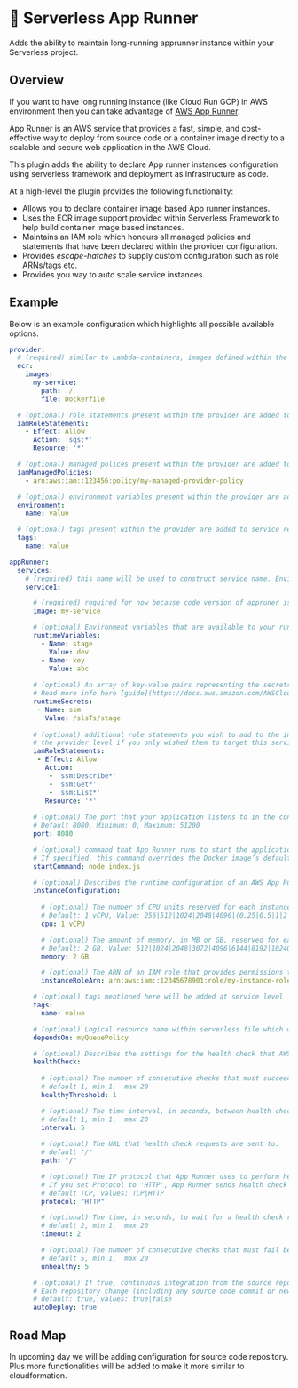 # 🚀 Serverless App Runner

Adds the ability to maintain long-running apprunner instance within your Serverless project.

## Overview

If you want to have long running instance (like Cloud Run GCP) in AWS environment then you can take advantage of [AWS App Runner](https://docs.aws.amazon.com/apprunner/latest/dg/what-is-apprunner.html).  

App Runner is an AWS service that provides a fast, simple, and cost-effective way to deploy from source code or a container image directly to a scalable and secure web application in the AWS Cloud.

This plugin adds the ability to declare App runner instances configuration using serverless framework and deployment as Infrastructure as code.

At a high-level the plugin provides the following functionality:

- Allows you to declare container image based App runner instances.
- Uses the ECR image support provided within Serverless Framework to help build container image based instances.
- Maintains an IAM role which honours all managed policies and statements that have been declared within the provider configuration.
- Provides _escape-hatches_ to supply custom configuration such as role ARNs/tags etc.
- Provides you way to auto scale service instances.

## Example

Below is an example configuration which highlights all possible available options.

```yaml
provider:
  # (required) similar to Lambda-containers, images defined within the provider are available to services.
  ecr:
    images:
      my-service:
        path: ./
        file: Dockerfile

  # (optional) role statements present within the provider are added to the task role.
  iamRoleStatements:
    - Effect: Allow
      Action: 'sqs:*'
      Resource: '*'

  # (optional) managed polices present within the provider are added to the task role.
  iamManagedPolicies:
    - arn:aws:iam::123456:policy/my-managed-provider-policy

  # (optional) environment variables present within the provider are added to all tasks.
  environment:
    name: value

  # (optional) tags present within the provider are added to service resources.
  tags:
    name: value

appRunner:
  services:
	# (required) this name will be used to construct service name. Environment will be added as suffix. ex. service1-dev
    service1: 

	  # (required) required for now because code version of appruner is not supported in plugin yet
      image: my-service

	  # (optional) Environment variables that are available to your running App Runner service. An array of key-value pairs.
      runtimeVariables: 
        - Name: stage
          Value: dev
        - Name: key
          Value: abc
       
      # (optional) An array of key-value pairs representing the secrets and parameters that get referenced to your service as an environment variable.
      # Read more info here [guide](https://docs.aws.amazon.com/AWSCloudFormation/latest/UserGuide/aws-properties-apprunner-service-imageconfiguration.html#cfn-apprunner-service-imageconfiguration-runtimeenvironmentvariables)
      runtimeSecrets: 
       - Name: ssm
         Value: /slsTs/stage
       
      # (optional) additional role statements you wish to add to the instance role, you would place statements here instead of at 
      # the provider level if you only wished them to target this service only.
      iamRoleStatements: 
       - Effect: Allow
         Action: 
          - 'ssm:Describe*'
          - 'ssm:Get*'
          - 'ssm:List*'
         Resource: '*'
        
      # (optional) The port that your application listens to in the container. 
      # Default 8080, Minimum: 0, Maximum: 51200
      port: 8080

	  # (optional) command that App Runner runs to start the application in the source image.
	  # If specified, this command overrides the Docker image’s default start command.
	  startCommand: node index.js

	  # (optional) Describes the runtime configuration of an AWS App Runner service instance (scaling unit)
	  instanceConfiguration:
	  
		# (optional) The number of CPU units reserved for each instance of your App Runner service.
		# Default: 1 vCPU, Value: 256|512|1024|2048|4096|(0.25|0.5|1|2|4) vCPU
	    cpu: 1 vCPU

		# (optional) The amount of memory, in MB or GB, reserved for each instance of your App Runner service.
		# Default: 2 GB, Value: 512|1024|2048|3072|4096|6144|8192|10240|12288|(0.5|1|2|3|4|6|8|10|12) GB
	    memory: 2 GB

		# (optional) The ARN of an IAM role that provides permissions to your App Runner service.
	    instanceRoleArn: arn:aws:iam::12345678901:role/my-instance-role

	  # (optional) tags mentioned here will be added at service level
	  tags: 
		name: value

	  # (optional) Logical resource name within serverless file which will be prerequisuite for this service
	  dependsOn: myQueuePolicy

	  # (optional) Describes the settings for the health check that AWS App Runner performs to monitor the health of a service.
	  healthCheck: 
	    
	    # (optional) The number of consecutive checks that must succeed before App Runner decides that the service is healthy.
	    # default 1, min 1,  max 20
	    healthyThreshold: 1

		# (optional) The time interval, in seconds, between health checks.
	    # default 1, min 1,  max 20
	    interval: 5
	
		# (optional) The URL that health check requests are sent to.
	    # default "/"
	    path: "/"

		# (optional) The IP protocol that App Runner uses to perform health checks for your service.
		# If you set Protocol to 'HTTP', App Runner sends health check requests to the HTTP path specified by 'Path'.
	    # default TCP, values: TCP|HTTP
	    protocol: "HTTP"

		# (optional) The time, in seconds, to wait for a health check response before deciding it failed.
	    # default 2, min 1,  max 20
	    timeout: 2

		# (optional) The number of consecutive checks that must fail before App Runner decides that the service is unhealthy.
	    # default 5, min 1,  max 20
	    unhealthy: 5

	  # (optional) If true, continuous integration from the source repository is enabled for the App Runner service.
	  # Each repository change (including any source code commit or new image version) starts a deployment.
	  # default: true, values: true|false
	  autoDeploy: true
```

## Road Map

In upcoming day we will be adding configuration for source code repository. Plus more functionalities will be added to make it more similar to cloudformation.